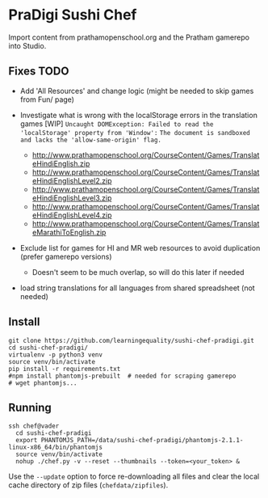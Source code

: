 PraDigi Sushi Chef
==================
Import content from prathamopenschool.org and the Pratham gamerepo into Studio.


Fixes TODO
----------
  - Add 'All Resources' and change logic (might be needed to skip games from Fun/ page)

  - Investigate what is wrong with the localStorage errors in the translation games [WIP]
    `Uncaught DOMException: Failed to read the 'localStorage' property from 'Window':`
    `The document is sandboxed and lacks the 'allow-same-origin' flag.`
    - http://www.prathamopenschool.org/CourseContent/Games/TranslateHindiEnglish.zip
    - http://www.prathamopenschool.org/CourseContent/Games/TranslateHindiEnglishLevel2.zip
    - http://www.prathamopenschool.org/CourseContent/Games/TranslateHindiEnglishLevel3.zip
    - http://www.prathamopenschool.org/CourseContent/Games/TranslateHindiEnglishLevel4.zip
    - http://www.prathamopenschool.org/CourseContent/Games/TranslateMarathiToEnglish.zip

  - Exclude list for games for HI and MR web resources to avoid duplication (prefer gamerepo versions)
    - Doesn't seem to be much overlap, so will do this later if needed

  - load string translations for all languages from shared spreadsheet (not needed)


Install
-------

    git clone https://github.com/learningequality/sushi-chef-pradigi.git
    cd sushi-chef-pradigi/
    virtualenv -p python3 venv
    source venv/bin/activate
    pip install -r requirements.txt
    #npm install phantomjs-prebuilt  # needed for scraping gamerepo
    # wget phantomjs...


Running
-------

    ssh chef@vader
      cd sushi-chef-pradigi
      export PHANTOMJS_PATH=/data/sushi-chef-pradigi/phantomjs-2.1.1-linux-x86_64/bin/phantomjs
      source venv/bin/activate
      nohup ./chef.py -v --reset --thumbnails --token=<your_token> &

Use the `--update` option to force re-downloading all files and clear the local
cache directory of zip files (`chefdata/zipfiles`).

